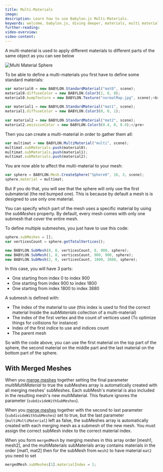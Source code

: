 ```yaml
---
title: Multi-Materials
image: 
description: Learn how to use Babylon.js Multi-Materials.
keywords: welcome, babylon.js, diving deeper, materials, multi material
further-reading:
video-overview:
video-content:
---
```


A multi-material is used to apply different materials to different parts of the same object as you can see below

![Multi Material Sphere](/img/how_to/Materials/multi.png)


To be able to define a multi-materials you first have to define some standard materials:

```javascript
var material0 = new BABYLON.StandardMaterial("mat0", scene);
material0.diffuseColor = new BABYLON.Color3(1, 0, 0);
material0.bumpTexture = new BABYLON.Texture("normalMap.jpg", scene);<br/>
    
var material1 = new BABYLON.StandardMaterial("mat1", scene);
material1.diffuseColor = new BABYLON.Color3(0, 0, 1);
  
var material2 = new BABYLON.StandardMaterial("mat2", scene);
material2.emissiveColor = new BABYLON.Color3(0.4, 0, 0.4);</pre>
```

Then you can create a multi-material in order to gather them all:

```javascript
var multimat = new BABYLON.MultiMaterial("multi", scene);
multimat.subMaterials.push(material0);
multimat.subMaterials.push(material1);
multimat.subMaterials.push(material2);
```

You are now able to affect the multi-material to your mesh:

```javascript
var sphere = BABYLON.Mesh.CreateSphere("Sphere0", 16, 3, scene);
sphere.material = multimat;
```

But if you do that, you will see that the sphere will only use the first submaterial (the red bumped one). This is because by default a mesh is is designed to use only one material.

You can specify which part of the mesh uses a specific material by using the _subMeshes_ property. By default, every mesh comes with only one submesh that cover the entire mesh.

To define multiple submeshes, you just have to use this code:

```javascript
sphere.subMeshes = [];
var verticesCount = sphere.getTotalVertices();

new BABYLON.SubMesh(0, 0, verticesCount, 0, 900, sphere);
new BABYLON.SubMesh(1, 0, verticesCount, 900, 900, sphere);
new BABYLON.SubMesh(2, 0, verticesCount, 1800, 2088, sphere);
```

In this case, you will have 3 parts:

* One starting from index 0 to index 900
* One starting from index 900 to index 1800
* One starting from index 1800 to index 3880


A submesh is defined with:

* The index of the material to use (this index is used to find the correct material Inside the _subMaterials_ collection of a multi-material)
* The index of the first vertex and the count of vertices used (To optimize things for collisions for instance)
* Index of the first indice to use and indices count
* The parent mesh

So with the code above, you can use the first material on the top part of the sphere, the second material on the middle part and the last material on the bottom part of the sphere.

<Playground id="#2Q4S2S#268" title="Sphere With Multi-Material" description="Simple example of applying a multi-material to a sphere." image="/img/playgroundsAndNMEs/divingDeeperMultiMaterial1.jpg"/>

## With Merged Meshes

When you [merge meshes](/divingDeeper/mesh/mergeMeshes) together setting the final parameter *multiMultiMaterial* to true the subMeshes array is automatically created with all merging meshes' subMeshes. Each subMesh's material is also included in the resulting mesh's new multiMaterial. This feature ignores the parameter (`subdivideWithSubMeshes`).

<Playground id="#INZ0Z0#59" title="Multi-Material With Merged Meshes 1" description="Simple example of applying a multi-material to merged meshes." image="/img/playgroundsAndNMEs/divingDeeperMultiMaterial2.jpg"/>

When you [merge meshes](/divingDeeper/mesh/mergeMeshes) together with the second to last parameter (`subdivideWithSubMeshes`) set to true, but the last parameter (`multiMultiMaterial`) left as false, the subMeshes array is automatically created with each merging mesh as a submesh of the new mesh. You must assign the correct subMesh index to the correct material index.

When you form `mergedMesh` by merging meshes in this array order [mesh1, mesh2], and the multiMaterials subMaterials array contains materials in the order [mat1, mat2] then for the subMesh from `mesh2` to have material `mat2` you need to set

```javascript
mergedMesh.subMeshes[1].materialIndex = 1;
```

<Playground id="#INZ0Z0#6" title="Multi-Material With Merged Meshes 2" description="Simple example of applying a multi-material to merged meshes." image="/img/playgroundsAndNMEs/divingDeeperMultiMaterial2.jpg"/>